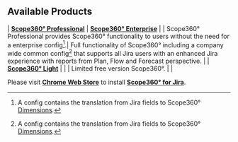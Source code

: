 <!-- markdownlint-disable MD041 -->
## Available Products

| [**Scope360° Professional**](../products/professional.html) | [**Scope360° Enterprise**](../products/enterprise.html) |
| Scope360° Professional provides Scope360° functionality to users without the need for a enterprise config[^1].| Full functionality of Scope360° including a company wide common config[^1] that supports all Jira users with an enhanced Jira experience with reports from Plan, Flow and Forecast perspective. |
| [**Scope360° Light**](../products/light.html) | |
| Limited free version Scope360°. | |

Please visit **[Chrome Web Store](https://chrome.google.com/webstore/detail/flow-companion-for-jira/kbppfmkmcilakibigimbnohnbefifaao)** to install **[Scope360° for Jira](https://chrome.google.com/webstore/detail/flow-companion-for-jira/kbppfmkmcilakibigimbnohnbefifaao)**.

[^1]: A config contains the translation from Jira fields to Scope360° [Dimensions](/#Dimensions).
